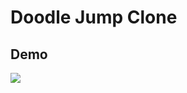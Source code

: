 # Doodle Jump Clone

## Demo
![](https://user-images.githubusercontent.com/26423462/34595143-8d4e337c-f1a3-11e7-993d-f03f7c416bf8.gif)


